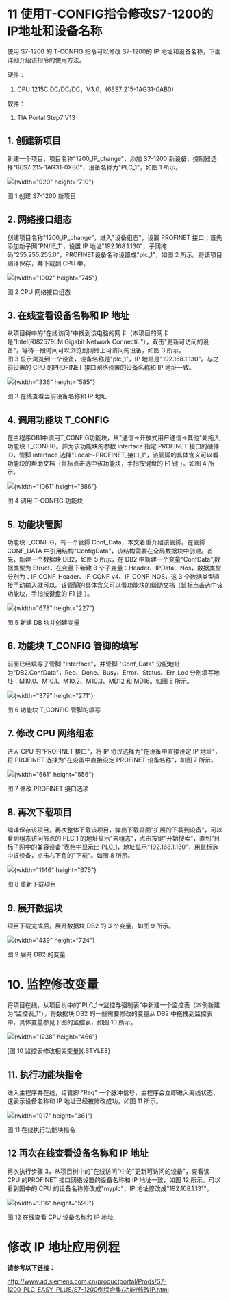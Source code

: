 # 11 使用T-CONFIG指令修改S7-1200的IP地址和设备名称

使用 S7-1200 的 T-CONFIG 指令可以修改 S7-1200的 IP
地址和设备名称，下面详细介绍该指令的使用方法。

硬件：

1.  CPU 1215C DC/DC/DC，V3.0，(6ES7 215-1AG31-0AB0)

软件：

1.  TIA Portal Step7 V13

## 1. 创建新项目

新建一个项目，项目名称"1200_IP_change"，添加 S7-1200
新设备，控制器选择"6ES7 215-1AG31-0XB0"，设备名称为"PLC_1"，如图 1
所示。

![](images/11-01.png){width="920" height="710"}

图 1 创建 S7-1200 新项目

## 2. 网络接口组态

创建项目名称"1200_IP_change"，进入"设备组态"，设置 PROFINET
接口；首先添加新子网"PN/IE_1"，设置 IP
地址"192.168.1.130"，子网掩码"255.255.255.0"，PROFINET设备名称设置成"plc_1"，如图
2 所示。将该项目编译保存，并下载到 CPU 中。

![](images/11-02.png){width="1002" height="745"}

图 2 CPU 网络接口组态

## 3. 在线查看设备名称和 IP 地址

从项目树中的"在线访问"中找到该电脑的网卡（本项目的网卡是"Intel(R)82579LM
Gigabit Network
Connecti.."），双击"更新可访问的设备"，等待一段时间可以浏览到网络上可访问的设备，如图
3 所示。\
图 3 显示浏览到一个设备，设备名称是"plc_1"，IP
地址是"192.168.1.130"。与之前设置的 CPU 的PROFINET
接口网络设置的设备名称和 IP 地址一致。

![](images/11-03.png){width="336" height="585"}

图 3 在线查看当前设备名称和 IP 地址

## 4. 调用功能块 T_CONFIG

在主程序OB1中调用T_CONFIG功能块，从"通信-\>开放式用户通信-\>其他"处拖入功能块
T_CONFIG。并为该功能块的参数 Interface 指定 PROFINET 接口的硬件 ID，管脚
interface
选择"Local～PROFINET_接口_1"，该管脚的具体含义可以看功能块的帮助文档（鼠标点击选中该功能块，手指按键盘的
F1 键 ）。如图 4 所示。

![](images/11-04.png){width="1061" height="386"}

图 4 调用 T-CONFIG 功能块

## 5. 功能块管脚

功能块T_CONFIG，有一个管脚 Conf_Data，本文着重介绍该管脚。在管脚
CONF_DATA
中引用结构"ConfigData"，该结构需要在全局数据块中创建。首先，新建一个数据块
DB2，如图 5 所示，在 DB2 中新建一个变量"ConfData",数据类型为
Struct，在变量下新建 3
个子变量：Header、IPData、Nos，数据类型分别为：IF_CONF_Header、IF_CONF_v4、IF_CONF_NOS，这
3
个数据类型直接手动输入就可以。该管脚的具体含义可以看功能块的帮助文档（鼠标点击选中该功能块，手指按键盘的
F1 键 ）。

![](images/11-05.png){width="678" height="227"}

图 5 新建 DB 块并创建变量

## 6. 功能块 T_CONFIG 管脚的填写

前面已经填写了管脚 "Interface"，并管脚 "Conf_Data"
分配地址为"DB2.ConfData"，Req、Done、Busy、Error、Status、Err_Loc
分别填写地址：M10.0、M10.1、M10.2、M10.3、MD12 和 MD16。如图 6 所示。

![](images/11-06.png){width="379" height="271"}

图 6 功能块 T_CONFIG 管脚的填写

## 7. 修改 CPU 网络组态

进入 CPU 的"PROFINET 接口"，将 IP 协议选择为"在设备中直接设定 IP
地址"，将 PROFINET 选择为"在设备中直接设定 PROFINET 设备名称"，如图 7
所示。

![](images/11-07.png){width="661" height="556"}

图 7 修改 PROFINET 接口选项

## 8. 再次下载项目

编译保存该项目，再次整体下载该项目，弹出下载界面"扩展的下载到设备"，可以看到组态访问节点的
PLC_1
的地址显示"未组态"，点击按键"开始搜索"，直到"目标子网中的兼容设备"表格中显示出
PLC_1，地址显示"192.168.1.130"，用鼠标选中该设备，点击右下角的"下载"。如图
8 所示。

![](images/11-08.png){width="1146" height="676"}

图 8 重新下载项目

## 9. 展开数据块

项目下载完成后，展开数据块 DB2 的 3 个变量，如图 9 所示。

![](images/11-09.png){width="439" height="724"}

图 9 展开 DB2 的变量

# 10. 监控修改变量

将项目在线，从项目树中的"PLC_1-\>监控与强制表"中新建一个监控表（本例新建为"监控表_1"），将数据块
DB2 的一些需要修改的变量从 DB2
中拖拽到监控表中，具体变量参见下图的监控表，如图 10 所示。

![](images/11-10.png){width="1238" height="466"}

[图 10 监控表修改相关变量]{.STYLE8}

## 11. 执行功能块指令

进入主程序并在线，给管脚 "Req"
一个脉冲信号，主程序会立即进入离线状态，这表示设备名称和 IP
地址已经被修改成功，如图 11 所示。

![](images/11-11.png){width="917" height="361"}

图 11 在线执行功能块指令

## 12 再次在线查看设备名称和 IP 地址

再次执行步骤 3，从项目树中的"在线访问"中的"更新可访问的设备"，查看该 CPU
的PROFINET 接口网络设置的设备名称和 IP 地址一致，如图 12
所示。可以看到图中的 CPU 的设备名称修改成"myplc"，IP
地址修改成"192.168.1.131"。

![](images/11-12.png){width="316" height="590"}

图 12 在线查看 CPU 设备名称和 IP 地址

# 修改 IP 地址应用例程

**请参考以下链接：**

<http://www.ad.siemens.com.cn/productportal/Prods/S7-1200_PLC_EASY_PLUS/S7-1200例程合集/功能/修改IP.html>
